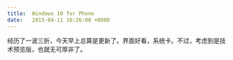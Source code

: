 ```yaml
---
title:  Windows 10 for Phone
date:   2015-04-11 10:26:00 +0800
---
```


经历了一波三折，今天早上总算是更新了。界面好看，系统卡。不过，考虑到是技术预览版，也就无可厚非了。

<!--138-->

